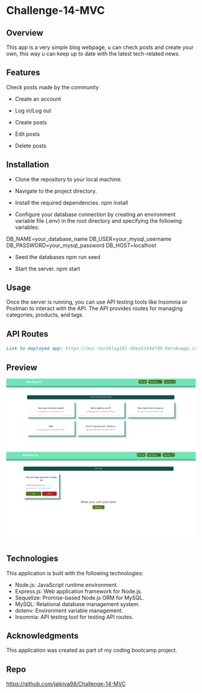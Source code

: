 # Challenge-14-MVC

## Overview
This app is a very simple blog webpage, u can check posts and create your own, this way u can keep up to date with the latest tech-related news.

## Features
Check posts made by the community

* Create an account

* Log in/Log out

* Create posts

* Edit posts

* Delete posts

## Installation

* Clone the repository to your local machine.

* Navigate to the project directory.

* Install the required dependencies.
  npm install

* Configure your database connection by creating an environment variable file (.env) in the root directory and specifying the following variables:

DB_NAME=your_database_name
DB_USER=your_mysql_username
DB_PASSWORD=your_mysql_password
DB_HOST=localhost

* Seed the databases
  npm run seed

* Start the server.
  npm start

## Usage
Once the server is running, you can use API testing tools like Insomnia or Postman to interact with the API. The API provides routes for managing categories, products, and tags.

## API Routes

```md
Link to deployed app: https://mvc-techblog101-d9ea524447d9.herokuapp.com/ 
```
## Preview

![Dashboard](image.png)
![Your posts](image-1.png)

## Technologies
This application is built with the following technologies:

* Node.js: JavaScript runtime environment.
* Express.js: Web application framework for Node.js.
* Sequelize: Promise-based Node.js ORM for MySQL.
* MySQL: Relational database management system.
* dotenv: Environment variable management.
* Insomnia: API testing tool for testing API routes.

## Acknowledgments
This application was created as part of my coding bootcamp project.


## Repo
https://github.com/jalpiva98/Challenge-14-MVC
